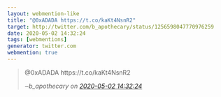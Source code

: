 ```yaml
---
layout: webmention-like
title: "@0xADADA https://t.co/kaKt4NsnR2"
target: http://twitter.com/b_apothecary/status/1256598047770976259
date: 2020-05-02 14:32:24
tags: [webmentions]
generator: twitter.com
webmention: true
---
```




<blockquote class="external-citation">
  <p>
    @0xADADA https://t.co/kaKt4NsnR2
  </p>
  <cite>‒<span class="p-author p-name">b_apothecary</span>
    on
    <a href="http://twitter.com/b_apothecary/status/1256598047770976259" rel="external nofollow" target="_blank">2020-05-02 14:32:24</a>
  </cite>
</blockquote>



